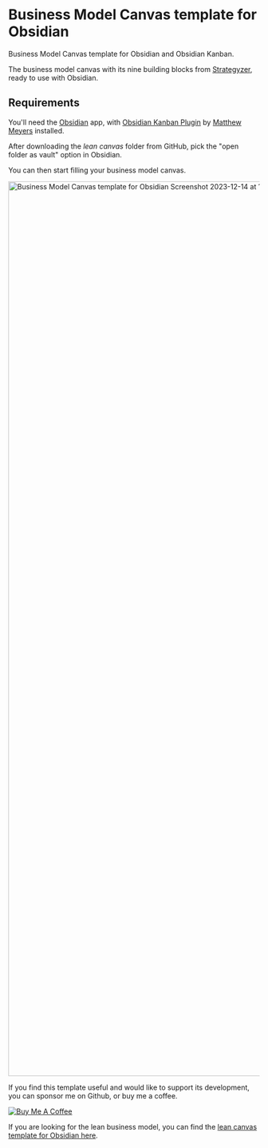 # Business Model Canvas template for Obsidian
Business Model Canvas template for Obsidian and Obsidian Kanban.

The business model canvas with its nine building blocks from [Strategyzer](https://www.strategyzer.com/library/the-business-model-canvas), ready to use with Obsidian.

## Requirements

You'll need the [Obsidian](https://obsidian.md) app, with [Obsidian Kanban Plugin](https://publish.obsidian.md/kanban/Obsidian+Kanban+Plugin) by [Matthew Meyers](https://github.com/mgmeyers) installed.

After downloading the *lean canvas* folder from GitHub, pick the "open folder as vault" option in Obsidian.

You can then start filling your business model canvas.

<img width="1792" alt="Business Model Canvas template for Obsidian Screenshot 2023-12-14 at 12 26 32" src="https://github.com/YJPL/business-model-canvas-for-obsidian/assets/26725821/2f0c3529-caa8-4617-99d9-09ab41243cac">



If you find this template useful and would like to support its development, you can sponsor me on Github, or buy me a coffee.

<a href="https://www.buymeacoffee.com/alternatyves/" target="_blank"><img src="https://www.buymeacoffee.com/assets/img/custom_images/orange_img.png" alt="Buy Me A Coffee" style="height: auto !important;width: auto !important;" ></a>

If you are looking for the lean business model, you can find the [lean canvas template for Obsidian here](https://github.com/YJPL/lean-canvas-for-obsidian).

